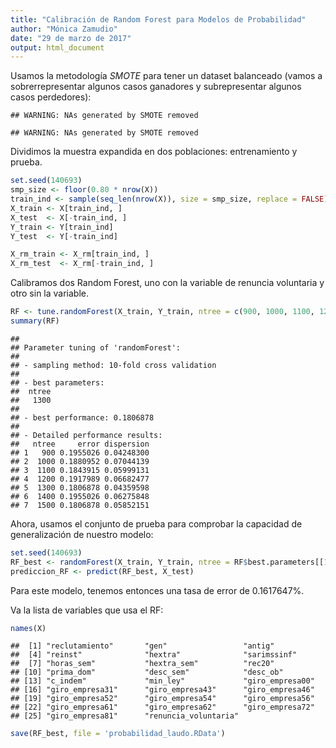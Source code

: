 ```yaml
---
title: "Calibración de Random Forest para Modelos de Probabilidad"
author: "Mónica Zamudio"
date: "29 de marzo de 2017"
output: html_document
---
```






Usamos la metodología *SMOTE* para tener un dataset balanceado (vamos a sobrerrepresentar algunos casos ganadores y subrepresentar algunos casos perdedores):


```
## WARNING: NAs generated by SMOTE removed
```

```
## WARNING: NAs generated by SMOTE removed
```

Dividimos la muestra expandida en dos poblaciones: entrenamiento y prueba.


```r
set.seed(140693)
smp_size <- floor(0.80 * nrow(X))
train_ind <- sample(seq_len(nrow(X)), size = smp_size, replace = FALSE)
X_train <- X[train_ind, ]
X_test  <- X[-train_ind, ]
Y_train <- Y[train_ind]
Y_test  <- Y[-train_ind]

X_rm_train <- X_rm[train_ind, ]
X_rm_test  <- X_rm[-train_ind, ]
```

Calibramos dos Random Forest, uno con la variable de renuncia voluntaria y otro sin la variable.


```r
RF <- tune.randomForest(X_train, Y_train, ntree = c(900, 1000, 1100, 1200, 1300, 1400, 1500))
summary(RF)
```

```
## 
## Parameter tuning of 'randomForest':
## 
## - sampling method: 10-fold cross validation 
## 
## - best parameters:
##  ntree
##   1300
## 
## - best performance: 0.1806878 
## 
## - Detailed performance results:
##   ntree     error dispersion
## 1   900 0.1955026 0.04248300
## 2  1000 0.1880952 0.07044139
## 3  1100 0.1843915 0.05999131
## 4  1200 0.1917989 0.06682477
## 5  1300 0.1806878 0.04359598
## 6  1400 0.1955026 0.06275848
## 7  1500 0.1806878 0.05852151
```

Ahora, usamos el conjunto de prueba para comprobar la capacidad de generalización de nuestro modelo:

```r
set.seed(140693)
RF_best <- randomForest(X_train, Y_train, ntree = RF$best.parameters[[1]])
prediccion_RF <- predict(RF_best, X_test)
```

Para este modelo, tenemos entonces una tasa de error de 0.1617647%.

Va la lista de variables que usa el RF:

```r
names(X)
```

```
##  [1] "reclutamiento"       "gen"                 "antig"              
##  [4] "reinst"              "hextra"              "sarimssinf"         
##  [7] "horas_sem"           "hextra_sem"          "rec20"              
## [10] "prima_dom"           "desc_sem"            "desc_ob"            
## [13] "c_indem"             "min_ley"             "giro_empresa00"     
## [16] "giro_empresa31"      "giro_empresa43"      "giro_empresa46"     
## [19] "giro_empresa52"      "giro_empresa54"      "giro_empresa56"     
## [22] "giro_empresa61"      "giro_empresa62"      "giro_empresa72"     
## [25] "giro_empresa81"      "renuncia_voluntaria"
```

```r
save(RF_best, file = 'probabilidad_laudo.RData')
```
